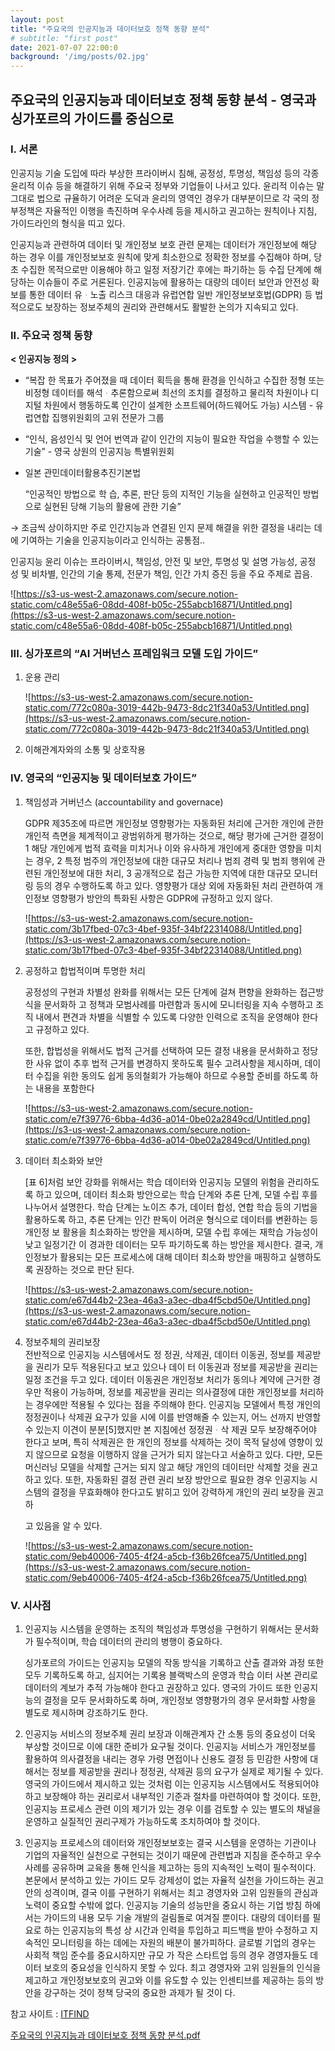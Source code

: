 ```yaml
---
layout: post
title: "주요국의 인공지능과 데이터보호 정책 동향 분석"
# subtitle: "first post"
date: 2021-07-07 22:00:0
background: '/img/posts/02.jpg'
---
```

## 주요국의 인공지능과 데이터보호 정책 동향 분석 - 영국과 싱가포르의 가이드를 중심으로

### I. 서론
인공지능 기술 도입에 따라 부상한 프라이버시 침해, 공정성, 투명성, 책임성 등의 각종 윤리적 이슈 등을 해결하기 위해 주요국 정부와 기업들이 나서고 있다. 윤리적 이슈는 말 그대로 법으로 규율하기 어려운 도덕과 윤리의 영역인 경우가 대부분이므로 각 국의 정부정책은 자율적인 이행을 촉진하며 우수사례 등을 제시하고 권고하는 원칙이나 지침, 가이드라인의 형식을 띠고 있다.

인공지능과 관련하여 데이터 및 개인정보 보호 관련 문제는 데이터가 개인정보에 해당 하는 경우 이를 개인정보보호 원칙에 맞게 최소한으로 정확한 정보를 수집해야 하며, 당초 수집한 목적으로만 이용해야 하고 일정 저장기간 후에는 파기하는 등 수집 단계에 해당하는 이슈들이 주로 거론된다. 인공지능에 활용하는 대량의 데이터 보안과 안전성 확보를 통한 데이터 유ᆞ노출 리스크 대응과 유럽연합 일반 개인정보보호법(GDPR) 등 법적으로도 보장하는 정보주체의 권리와 관련해서도 활발한 논의가 지속되고 있다.

### II. 주요국 정책 동향

**< 인공지능 정의 >**

- “복잡 한 목표가 주어졌을 때 데이터 획득을 통해 환경을 인식하고 수집한 정형 또는 비정형 데이터를 해석ᆞ추론함으로써 최선의 조치를 결정하고 물리적 차원이나 디지털 차원에서 행동하도록 인간이 설계한 소프트웨어(하드웨어도 가능) 시스템 - 유럽연합 집행위원회의 고위 전문가 그룹

- “인식, 음성인식 및 언어 번역과 같이 인간의 지능이 필요한 작업을 수행할 수 있는 기술” - 영국 상원의 인공지능 특별위원회


- 일본 관민데이터활용추진기본법

    “인공적인 방법으로 학 습, 추론, 판단 등의 지적인 기능을 실현하고 인공적인 방법으로 실현된 당해 기능의 활용에 관한 기술”

→ 조금씩 상이하지만 주로 인간지능과 연결된 인지 문제 해결을 위한 결정을 내리는 데에 기여하는 기술을 인공지능이라고 인식하는 공통점..

인공지능 윤리 이슈는 프라이버시, 책임성, 안전 및 보안, 투명성 및 설명 가능성, 공정 성 및 비차별, 인간의 기술 통제, 전문가 책임, 인간 가치 증진 등을 주요 주제로 꼽음.

![https://s3-us-west-2.amazonaws.com/secure.notion-static.com/c48e55a6-08dd-408f-b05c-255abcb16871/Untitled.png](https://s3-us-west-2.amazonaws.com/secure.notion-static.com/c48e55a6-08dd-408f-b05c-255abcb16871/Untitled.png)

### III. 싱가포르의 “AI 거버넌스 프레임워크 모델 도입 가이드”

1. 운용 관리

    ![https://s3-us-west-2.amazonaws.com/secure.notion-static.com/772c080a-3019-442b-9473-8dc21f340a53/Untitled.png](https://s3-us-west-2.amazonaws.com/secure.notion-static.com/772c080a-3019-442b-9473-8dc21f340a53/Untitled.png)
  
2. 이해관계자와의 소통 및 상호작용

### IV. 영국의 “인공지능 및 데이터보호 가이드”

1. 책임성과 거버넌스 (accountability and governace)

    GDPR 제35조에 따르면 개인정보 영향평가는 자동화된 처리에 근거한 개인에 관한 개인적 측면을 체계적이고 광범위하게 평가하는 것으로, 해당 평가에 근거한 결정이 1 해당 개인에게 법적 효력을 미치거나 이와 유사하게 개인에게 중대한 영향을 미치는 경우, 2 특정 범주의 개인정보에 대한 대규모 처리나 범죄 경력 및 범죄 행위에 관련된 개인정보에 대한 처리, 3 공개적으로 접근 가능한 지역에 대한 대규모 모니터링 등의 경우 수행하도록 하고 있다. 영향평가 대상 외에 자동화된 처리 관련하여 개인정보 영향평가 방안의 특화된 사항은 GDPR에 규정하고 있지 않다.

    ![https://s3-us-west-2.amazonaws.com/secure.notion-static.com/3b17fbed-07c3-4bef-935f-34bf22314088/Untitled.png](https://s3-us-west-2.amazonaws.com/secure.notion-static.com/3b17fbed-07c3-4bef-935f-34bf22314088/Untitled.png)

2. 공정하고 합법적이며 투명한 처리

    공정성의 구현과 차별성 완화를 위해서는 모든 단계에 걸쳐 편향을 완화하는 접근방식을 문서화하 고 정책과 모범사례를 마련함과 동시에 모니터링을 지속 수행하고 조직 내에서 편견과 차별을 식별할 수 있도록 다양한 인력으로 조직을 운영해야 한다고 규정하고 있다.

    또한, 합법성을 위해서도 법적 근거를 선택하여 모든 결정 내용을 문서화하고 정당한 사유 없이 추후 법적 근거를 변경하지 못하도록 필수 고려사항을 제시하며, 데이터 수집을 위한 동의도 쉽게 동의철회가 가능해야 하므로 수용할 준비를 하도록 하는 내용을 포함한다

    ![https://s3-us-west-2.amazonaws.com/secure.notion-static.com/e7f39776-6bba-4d36-a014-0be02a2849cd/Untitled.png](https://s3-us-west-2.amazonaws.com/secure.notion-static.com/e7f39776-6bba-4d36-a014-0be02a2849cd/Untitled.png)

3. 데이터 최소화와 보안

    [표 6]처럼 보안 강화를 위해서는 학습 데이터와 인공지능 모델의 위험을 관리하도록 하고 있으며, 데이터 최소화 방안으로는 학습 단계와 추론 단계, 모델 수립 후를 나누어서 설명한다. 학습 단계는 노이즈 추가, 데이터 합성, 연합 학습 등의 기법을 활용하도록 하고, 추론 단계는 인간 판독이 어려운 형식으로 데이터를 변환하는 등 개인정 보 활용을 최소화하는 방안을 제시하며, 모델 수립 후에는 재학습 가능성이 낮고 일정기간 이 경과한 데이터는 모두 파기하도록 하는 방안을 제시한다. 결국, 개인정보가 활용되는 모든 프로세스에 대해 데이터 최소화 방안을 매핑하고 실행하도록 권장하는 것으로 판단 된다.

    ![https://s3-us-west-2.amazonaws.com/secure.notion-static.com/e67d44b2-23ea-46a3-a3ec-dba4f5cbd50e/Untitled.png](https://s3-us-west-2.amazonaws.com/secure.notion-static.com/e67d44b2-23ea-46a3-a3ec-dba4f5cbd50e/Untitled.png)

4. 정보주체의 권리보장
\
    전반적으로 인공지능 시스템에서도 정 정권, 삭제권, 데이터 이동권, 정보를 제공받을 권리가 모두 적용된다고 보고 있으나 데이 터 이동권과 정보를 제공받을 권리는 일정 조건을 두고 있다. 데이터 이동권은 개인정보 처리가 동의나 계약에 근거한 경우만 적용이 가능하며, 정보를 제공받을 권리는 의사결정에 대한 개인정보를 처리하는 경우에만 적용될 수 있다는 점을 주의해야 한다.
    인공지능 모델에서 특정 개인의 정정권이나 삭제권 요구가 있을 시에 이를 반영해줄
    수 있는지, 어느 선까지 반영할 수 있는지 이견이 분분[5]했지만 본 지침에선 정정권ᆞ삭
    제권 모두 보장해주어야 한다고 보며, 특히 삭제권은 한 개인의 정보를 삭제하는 것이
    목적 달성에 영향이 있지 않으므로 요청을 이행하지 않을 근거가 되지 않는다고 서술하고
    있다. 다만, 모든 머신러닝 모델을 삭제할 근거는 되지 않고 해당 개인의 데이터만 삭제할
    것을 권고하고 있다. 또한, 자동화된 결정 관련 권리 보장 방안으로 필요한 경우 인공지능
    시스템의 결정을 무효화해야 한다고도 밝히고 있어 강력하게 개인의 권리 보장을 권고하

    고 있음을 알 수 있다.

    ![https://s3-us-west-2.amazonaws.com/secure.notion-static.com/9eb40006-7405-4f24-a5cb-f36b26fcea75/Untitled.png](https://s3-us-west-2.amazonaws.com/secure.notion-static.com/9eb40006-7405-4f24-a5cb-f36b26fcea75/Untitled.png)

### V. 시사점

1. 인공지능 시스템을 운영하는 조직의 책임성과 투명성을 구현하기 위해서는 문서화가 필수적이며, 학습 데이터의 관리의 병행이 중요하다. 

    싱가포르의 가이드는 인공지능 모델의 작동 방식을 기록하고 산출 결과와 과정 또한 모두 기록하도록 하고, 심지어는 기록용 블랙박스의 운영과 학습  이터 사본 관리로 데이터의 계보가 추적 가능해야 한다고 권장하고 있다. 영국의 가이드 또한 인공지능의 결정을 모두 문서화하도록 하며, 개인정보 영향평가의 경우 문서화할 사항을 별도로 제시하며 강조하기도 한다.

2. 인공지능 서비스의 정보주체 권리 보장과 이해관계자 간 소통 등의 중요성이 더욱 부상할 것이므로 이에 대한 준비가 요구될 것이다. 인공지능 서비스가 개인정보를 활용하여 의사결정을 내리는 경우 가령 면접이나 신용도 결정 등 민감한 사항에 대해서는 정보를 제공받을 권리나 정정권, 삭제권 등의 요구가 실제로 제기될 수 있다. 영국의 가이드에서 제시하고 있는 것처럼 이는 인공지능 시스템에서도 적용되어야 하고 보장해야 하는 권리로서 내부적인 기준과 절차를 마련하여야 할 것이다. 또한, 인공지능 프로세스 관련 이의 제기가 있는 경우 이를 검토할 수 있는 별도의 채널을 운영하고 실질적인 권리구제가 가능하도록 조치하여야 할 것이다.


3. 인공지능 프로세스의 데이터와 개인정보보호는 결국 시스템을 운영하는 기관이나 기업의 자율적인 실천으로 구현되는 것이기 때문에 관련법과 지침을 준수하고 우수사례를 공유하며 교육을 통해 인식을 제고하는 등의 지속적인 노력이 필수적이다. 본문에서 분석하고 있는 가이드 모두 강제성이 없는 자율적 실천을 가이드하는 권고안의 성격이며, 결국 이를 구현하기 위해서는 최고 경영자와 고위 임원들의 관심과 노력이 중요할 수밖에 없다. 인공지능 기술의 성능만을 중요시 하는 기업 방침 하에서는 가이드의 내용 모두 기술 개발의 걸림돌로 여겨질 뿐이다. 대량의 데이터를 필요로 하는 인공지능의 특성 상 시간과 인력을 투입하고 피드백을 받아 수정하고 지속적인 모니터링을 하는 데에는 자원의 배분이 불가피하다. 글로벌 기업의 경우는 사회적 책임 준수를 중요시하지만 규모 가 작은 스타트업 등의 경우 경영자들도 데이터 보호의 중요성을 인식하지 못할 수 있다. 최고 경영자와 고위 임원들의 인식을 제고하고 개인정보보호의 권고와 이를 유도할 수 있는 인센티브를 제공하는 등의 방안을 강구하는 것이 정책 당국의 중요한 과제가 될 것이 다.

참고 사이트 : [ITFIND](https://www.itfind.or.kr/publication/regular/weeklytrend/weekly/list.do)

[주요국의 인공지능과 데이터보호 정책 동향 분석.pdf](https://s3-us-west-2.amazonaws.com/secure.notion-static.com/641b1fcc-c988-48ee-aa0f-be01783478a8/_____.pdf)